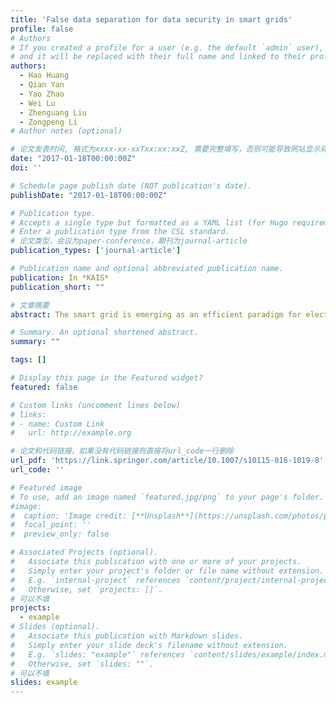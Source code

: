 ```yaml
---
title: 'False data separation for data security in smart grids'
profile: false
# Authors
# If you created a profile for a user (e.g. the default `admin` user), write the username (folder name) here
# and it will be replaced with their full name and linked to their profile.
authors:
  - Hao Huang
  - Qian Yan
  - Yao Zhao
  - Wei Lu
  - Zhenguang Liu
  - Zongpeng Li
# Author notes (optional)

# 论文发表时间, 格式为xxxx-xx-xxTxx:xx:xxZ, 需要完整填写，否则可能导致网站显示异常
date: "2017-01-18T00:00:00Z"
doi: ''

# Schedule page publish date (NOT publication's date).
publishDate: "2017-01-18T00:00:00Z"

# Publication type.
# Accepts a single type but formatted as a YAML list (for Hugo requirements).
# Enter a publication type from the CSL standard.
# 论文类型，会议为paper-conference，期刊为journal-article
publication_types: ['journal-article']

# Publication name and optional abbreviated publication name.
publication: In *KAIS*
publication_short: ""

# 文章摘要
abstract: The smart grid is emerging as an efficient paradigm for electric power generation, transmission, and consumption, based on optimized decision making and control that leverage the measurement data of sensors and meters in the grid. False data injection is a new type of power grid attacks aiming to tamper such important data. For the security and robustness of the grid, it is critical to separate the false data injected by such attacks and recover the original measurement data. Nonetheless, the existing approaches often neglect the true changes on original measurement data that are caused by the real perturbations on grid states and hence have a risk of removing these true changes as injected false data during the data recovery. In this paper, we preserve these true changes by modeling the false data problem as a rank-bounded L1 norm optimization and propose both offline and online algorithms to filter out the injected false data and recover original measurement data. Trace-driven simulations verify the efficacy of our solution.

# Summary. An optional shortened abstract.
summary: ""

tags: []

# Display this page in the Featured widget?
featured: false

# Custom links (uncomment lines below)
# links:
# - name: Custom Link
#   url: http://example.org

# 论文和代码链接，如果没有代码链接则直接将url_code一行删除
url_pdf: 'https://link.springer.com/article/10.1007/s10115-016-1019-8'
url_code: ''

# Featured image
# To use, add an image named `featured.jpg/png` to your page's folder.
#image:
#  caption: 'Image credit: [**Unsplash**](https://unsplash.com/photos/pLCdAaMFLTE)'
#  focal_point: ''
#  preview_only: false

# Associated Projects (optional).
#   Associate this publication with one or more of your projects.
#   Simply enter your project's folder or file name without extension.
#   E.g. `internal-project` references `content/project/internal-project/index.md`.
#   Otherwise, set `projects: []`.
# 可以不填
projects:
  - example
# Slides (optional).
#   Associate this publication with Markdown slides.
#   Simply enter your slide deck's filename without extension.
#   E.g. `slides: "example"` references `content/slides/example/index.md`.
#   Otherwise, set `slides: ""`.
# 可以不填
slides: example
---
```

